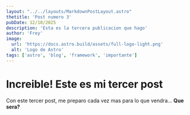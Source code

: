 ```yaml
---
layout: "../../layouts/MarkdownPostLayout.astro"
thetitle: 'Post numero 3'
pubDate: 12/10/2025
description: 'Esta es la tercera publicacion que hago'
author: 'Frey'
image: 
  url: 'https://docs.astro.build/assets/full-logo-light.png'
  alt: 'Logo de Astro'
tags: ['astro', 'blog', 'framework', 'importante']
---
```


# Increible! Este es mi tercer post

Con este tercer post, me preparo cada vez mas para lo que vendra... **Que sera?**
